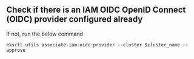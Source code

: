 

## Check if there is an IAM OIDC OpenID Connect (OIDC) provider configured already

If not, run the below command

```
eksctl utils associate-iam-oidc-provider --cluster $cluster_name --approve
```
